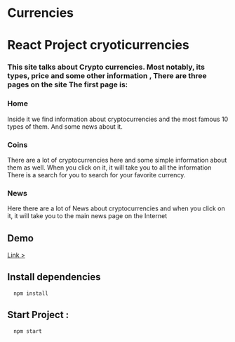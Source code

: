 # Currencies

<h1>React Project cryoticurrencies </h1>
<h3>This site talks about Crypto currencies.
Most notably, its types, price and some other information ,
There are three pages on the site
The first page is:
</h3>

<h3>Home</h3>
<p> Inside it we find information about cryptocurrencies and the most famous 10 types of them.
And some news about it.
</p>

<h3>Coins</h3>
<p>There are a lot of cryptocurrencies here and some simple information about them as well. When you click on it, it will take you to all the information
There is a search for you to search for your favorite currency.</p>

<h3>News</h3>
<p>Here there are a lot of
News about cryptocurrencies and when you click on it, it will take you to the main news page on the Internet </p>

## Demo
<a href="https://shadowcryptocuurncies.netlify.app"  target="_blank" rel="noreferrer" > Link ></a>
## Install dependencies
```
  npm install
```

## Start Project :
```
  npm start
```

